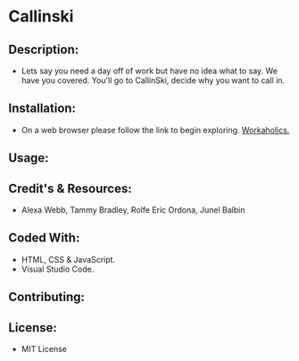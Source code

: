 # Callinski

## Description:
* Lets say you need a day off of work but have no idea what to say.  We have you covered. You'll go to CallinSki, decide why you want to call in.

## Installation:
* On a web browser please follow the link to begin exploring. [Workaholics.](https://www.github.com)

## Usage:

## Credit's & Resources:
* Alexa Webb, Tammy Bradley, Rolfe Eric Ordona, Junel Balbin

## Coded With:
* HTML, CSS & JavaScript.
* Visual Studio Code.

## Contributing:

## License: 
* MIT License
